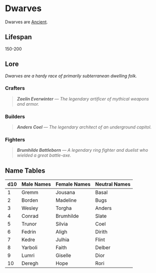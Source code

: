 # Dwarves

Dwarves are [Ancient](../../Player%20Characters/Ancenstries/Mechanical/Ancient.md).

## Lifespan

150-200

## Lore

*Dwarves are a hardy race of primarily subterranean dwelling folk.*

### Crafters

> ***Zaelin Everwinter*** — *The legendary artificer of mythical weapons and armor.*

### Builders

> ***Anders Coel*** — *The legendary architect of an underground capitol.*

### Fighters

> ***Brumhilde Battleborn*** — *A legendary ring fighter and duelist who wielded a great battle-axe.*

## Name Tables

| d10 | Male Names | Female Names | Neutral Names |
| --- | ---------- | ------------ | ------------- |
| 1   | Gremm      | Jousana      | Basal         |
| 2   | Borden     | Madeline     | Bugs          |
| 3   | Wesley     | Torgha       | Anders        |
| 4   | Conrad     | Brumhilde    | Slate         |
| 5   | Trunor     | Silvia       | Coel          |
| 6   | Fedrin     | Aligh        | Dirith        |
| 7   | Kedre      | Julhia       | Flint         |
| 8   | Yarboli    | Faith        | Delber        |
| 9   | Lumri      | Giselle      | Dior          |
| 10  | Deregh     | Hope         | Rori          |
